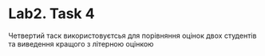 # Lab2. Task 4
Четвертий таск використовуєтсья для порівняння оцінок двох студентів та виведення кращого з літерною оцінкою

